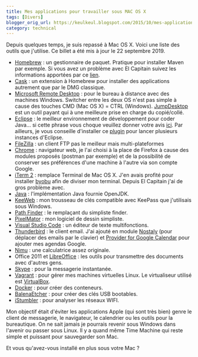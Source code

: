 ```yaml
---
title: Mes applications pour travailler sous MAC OS X
tags: [Divers]
blogger_orig_url: https://keulkeul.blogspot.com/2015/10/mes-applications-pour-travailler-sous.html
category: technical
---
```


Depuis quelques temps, je suis repassé à Mac OS X. Voici une liste des outils que j'utilise. Ce billet a été mis à jour le 22 septembre 2019.

* [Homebrew](https://brew.sh/) : un gestionnaire de paquet. Pratique pour installer Maven par exemple. Si vous avez un problème avec El Capitain suivez les informations apportées par ce [lien](http://digitizor.com/2015/10/06/install-homebrew-osx-el-capitan/).
* [Cask](https://formulae.brew.sh/cask/) : un extension à Homebrew pour installer des applications autrement que par le DMG classique.
* [Microsoft Remote Desktop](https://itunes.apple.com/fr/app/microsoft-remote-desktop/id715768417) : pour le bureau à distance avec des machines Windows. Switcher entre les deux OS n'est pas simple à cause des touches CMD (Mac OS X) = CTRL (Windows). [JumpDesktop](https://jumpdesktop.com/) est un outil payant qui à une meilleure prise en charge du copié/collé.
* [Eclipse](https://www.eclipse.org/) : le meilleur environnement de développement pour coder Java... si cette phrase vous choque veuillez donner votre avis [ici](https://java.developpez.com/actu/91772/Quelles-sont-les-difficultes-pour-passer-de-Eclipse-a-IntelliJ-Partager-votre-experience-ici/). Par ailleurs, je vous conseille d'installer ce [plugin](http://marketplace.eclipse.org/content/osx-eclipse-launcher#.UGWfRRjCaHk) pour lancer plusieurs instances d'Eclipse.
* [FileZilla](https://filezilla-project.org/) : un client FTP pas le meilleur mais multi-plateformes
* [Chrome](https://www.google.fr/chrome/) : navigateur web, je l'ai choisi à la place de Firefox à cause des modules proposés (postman par exemple) et de la possibilité de conserver ses préférences d'une machine à l'autre via son compte Google.
* [iTerm 2](https://www.iterm2.com/) : remplace Terminal de Mac OS X. J'en avais profité pour installer [byobu](http://byobu.co/) afin de diviser mon terminal. Depuis El Capitain j'ai de gros problème avec.
* [Java](https://jdk.java.net/) : l'implémentation Java fournie OpenJDK.
* [KeeWeb](https://keeweb.info/) : mon trousseau de clés compatible avec KeePass que j'utilisais sous Windows.
* [Path Finder](https://cocoatech.com) : le remplaçant du simpliste finder.
* [PixelMator](https://www.pixelmator.com/mac/) : mon logiciel de dessin simpliste.
* [Visual Studio Code](https://code.visualstudio.com/) : un éditeur de texte multifonctions.
* [Thunderbird](https://www.thunderbird.net/fr) : le client email. J'ai ajouté en module [Nostaly](https://addons.mozilla.org/fr/thunderbird/addon/nostalgy/) (pour déplacer des emails par le clavier) et [Provider for Google Calendar](https://addons.mozilla.org/fr/thunderbird/addon/provider-for-google-calendar/) pour ajouter mes agendas Google.
* [Nimu](https://numi.app/) : une calculatrice assez originale.
* Office 2011 et [LibreOffice](https://www.libreoffice.org/) : les outils pour transmettre des documents avec d'autres gens.
* [Skype](https://www.skype.com/) : pour la messagerie instantanée.
* [Vagrant](https://www.vagrantup.com/) : pour gérer mes machines virtuelles Linux. Le virtualiseur utilisé est [VirtualBox](https://www.virtualbox.org/).
* [Docker](https://www.docker.com/) : pour créer des conteneurs.
* [BalenaEtcher](https://www.balena.io/etcher/) : pour créer des clés USB bootables.
* [iStumbler](https://istumbler.net/) : pour analyser les réseaux WIFI.

Mon objectif était d'éviter les applications Apple (qui sont très bien) genre le client de messagerie, le navigateur, le calendrier ou les outils pour la bureautique. On ne sait jamais je pourrais revenir sous Windows dans l'avenir ou passer sous Linux. Il y a quand même Time Machine qui reste simple et puissant pour sauvegarder son Mac.

Et vous qu'avez-vous installé en plus sous votre Mac ?
